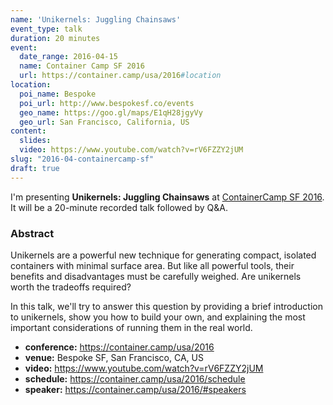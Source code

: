 ```yaml
---
name: 'Unikernels: Juggling Chainsaws'
event_type: talk
duration: 20 minutes
event:
  date_range: 2016-04-15
  name: Container Camp SF 2016
  url: https://container.camp/usa/2016#location
location:
  poi_name: Bespoke
  poi_url: http://www.bespokesf.co/events
  geo_name: https://goo.gl/maps/E1qH28jgyVy
  geo_url: San Francisco, California, US
content:
  slides:
  video: https://www.youtube.com/watch?v=rV6FZZY2jUM
slug: "2016-04-containercamp-sf"
draft: true
---
```


I'm presenting **Unikernels: Juggling Chainsaws** at [ContainerCamp SF 2016](https://container.camp/usa/2016). It will be a 20-minute recorded talk followed by Q&A.

### Abstract

Unikernels are a powerful new technique for generating compact, isolated containers with minimal surface area. But like all powerful tools, their benefits and disadvantages must be carefully weighed. Are unikernels worth the tradeoffs required?

In this talk, we'll try to answer this question by providing a brief introduction to unikernels, show you how to build your own, and explaining the most important considerations of running them in the real world.

* **conference:** <https://container.camp/usa/2016>
* **venue:** Bespoke SF, San Francisco, CA, US
* **video:** <https://www.youtube.com/watch?v=rV6FZZY2jUM>
* **schedule:** <https://container.camp/usa/2016/schedule>
* **speaker:** <https://container.camp/usa/2016/#speakers>
